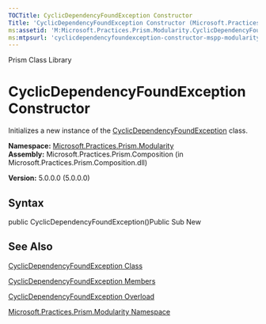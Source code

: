 ```yaml
---
TOCTitle: CyclicDependencyFoundException Constructor
Title: 'CyclicDependencyFoundException Constructor (Microsoft.Practices.Prism.Modularity)'
ms:assetid: 'M:Microsoft.Practices.Prism.Modularity.CyclicDependencyFoundException.\#ctor'
ms:mtpsurl: 'cyclicdependencyfoundexception-constructor-mspp-modularity.md'
---
```


Prism Class Library

CyclicDependencyFoundException Constructor
==========================================

Initializes a new instance of the [CyclicDependencyFoundException](https://msdn.microsoft.com/library/microsoft.practices.prism.modularity.cyclicdependencyfoundexception) class.

**Namespace:** [Microsoft.Practices.Prism.Modularity](https://msdn.microsoft.com/library/microsoft.practices.prism.modularity)
**Assembly:** Microsoft.Practices.Prism.Composition (in Microsoft.Practices.Prism.Composition.dll)

**Version:** 5.0.0.0 (5.0.0.0)

## Syntax


public CyclicDependencyFoundException()Public Sub New

See Also
--------


[CyclicDependencyFoundException Class](https://msdn.microsoft.com/library/microsoft.practices.prism.modularity.cyclicdependencyfoundexception)

[CyclicDependencyFoundException Members](https://msdn.microsoft.com/allmembers.t:microsoft.practices.prism.modularity.cyclicdependencyfoundexception)

[CyclicDependencyFoundException Overload](https://msdn.microsoft.com/overload:microsoft.practices.prism.modularity.cyclicdependencyfoundexception.)

[Microsoft.Practices.Prism.Modularity Namespace](https://msdn.microsoft.com/library/microsoft.practices.prism.modularity)
